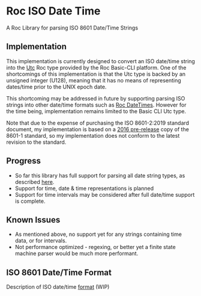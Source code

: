 # Roc ISO Date Time
A Roc Library for parsing ISO 8601 Date/Time Strings

## Implementation
This implementation is currently designed to convert an ISO date/time string into the [Utc](https://github.com/roc-lang/basic-cli/blob/main/platform/Utc.roc) Roc type provided by the Roc Basic-CLI platform. One of the shortcomings of this implementation is that the Utc type is backed by an unsigned integer (U128), meaning that it has no means of representing dates/time prior to the UNIX epoch date.

This shortcoming may be addressed in future by supporting parsing ISO strings into other date/time formats such as [Roc DateTimes](https://github.com/Hasnep/roc-datetimes). However for the time being, implementation remains limited to the Basic CLI Utc type.

Note that due to the expense of purchasing the ISO 8601-2:2019 standard document, my implementation is based on a [2016 pre-release](https://www.loc.gov/standards/datetime/iso-tc154-wg5_n0038_iso_wd_8601-1_2016-02-16.pdf) copy of the 8601-1 standard, so my implementation does not conform to the latest revision to the standard.

## Progress
- So far this library has full support for parsing all date string types, as described [here](FORMAT.md).
- Support for time, date & time representations is planned
- Support for time intervals may be considered after full date/time support is complete.

## Known Issues
- As mentioned above, no support yet for any strings containing time data, or for intervals.
- Not performance optimized - regexing, or better yet a finite state machine parser would be much more performant.

## ISO 8601 Date/Time Format
Description of ISO date/time [format](FORMAT.md) (WIP)
